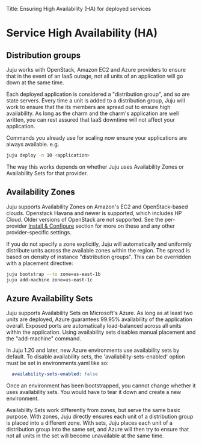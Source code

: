 Title: Ensuring High Availability (HA) for deployed services  


# Service High Availability (HA)


## Distribution groups
Juju works with OpenStack, Amazon EC2 and Azure providers to ensure that in
the event of an IaaS outage, not all units of an application will go down at the
same time.

Each deployed application is considered a "distribution group", and so are state
servers.  Every time a unit is added to a distribution group, Juju will work to
ensure that the its members are spread out to ensure high availability.  As
long as the charm and the charm's application are well written, you can rest
assured that IaaS downtime will not affect your application.

Commands you already use for scaling now ensure your applications are always
available. e.g.

```bash
juju deploy -n 10 <application>
```

The way this works depends on whether Juju uses Availability Zones or
Availability Sets for that provider.


## Availability Zones

Juju supports Availability Zones on Amazon's EC2 and OpenStack-based clouds.
Openstack Havana and newer is supported, which includes HP Cloud. Older
versions of OpenStack are not supported. See the per-provider [Install &
Configure](./getting-started.html) section for more on these and any other
provider-specific settings.

If you do not specify a zone explicitly, Juju will automatically and uniformly
distribute units across the available zones within the region. The spread is
based on density of instance "distribution groups". This can be overridden
with a placement directive:

```bash
juju bootstrap --to zone=us-east-1b
juju add-machine zone=us-east-1c
```


## Azure Availability Sets

Juju supports Availability Sets on Microsoft's Azure.  As long as at least two
units are deployed, Azure guarantees 99.95% availability of the application
overall.  Exposed ports are automatically load-balanced across all units within
the application.  Using availability sets disables manual placement and the
"add-machine" command.

In Juju 1.20 and later, new Azure environments use availability sets by
default. To disable availability sets, the 'availability-sets-enabled' option
must be set in environments.yaml like so:

```yaml
  availability-sets-enabled: false
```

Once an environment has been bootstrapped, you cannot change whether it uses
availability sets.  You would have to tear it down and create a new
environment.

Availability Sets work differently from zones, but serve the same basic
purpose.  With zones, Juju directly ensures each unit of a distribution group
is placed into a different zone.  With sets, Juju places each unit of a
distribution group into the same set, and Azure will then try to ensure that
not all units in the set will become unavailable at the same time.

